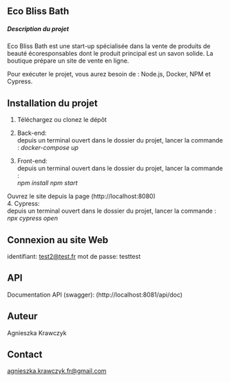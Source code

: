 ## Eco Bliss Bath  
  ##### Description du projet 
Eco Bliss Bath est une start-up spécialisée dans la vente de produits de beauté écoresponsables dont le produit principal est un savon solide. La boutique prépare un site de vente en ligne.
  
Pour exécuter le projet, vous aurez besoin de : Node.js, Docker, NPM et Cypress.
    
## Installation du projet
1. Téléchargez ou clonez le dépôt  
  
2. Back-end:  
depuis un terminal ouvert dans le dossier du projet, lancer la commande :   _docker-compose up_
3. Front-end:  
depuis un terminal ouvert dans le dossier du projet, lancer la commande :  
_npm install_
_npm start_  
  
Ouvrez le site depuis la page (http://localhost:8080)  
4. Cypress:  
depuis un terminal ouvert dans le dossier du projet, lancer la commande :   
_npx cypress open_  

## Connexion au site Web    
identifiant: test2@test.fr
mot de passe: testtest

## API
Documentation API (swagger): (http://localhost:8081/api/doc)  
  
## Auteur  
Agnieszka Krawczyk  
## Contact  
agnieszka.krawczyk.fr@gmail.com
